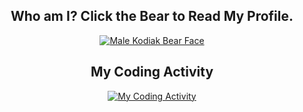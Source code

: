 <h2 align='center'>Who am I? Click the Bear to Read My Profile.</h2>
<p align='center'>
  <a href="https://yangby-cryptape.github.io/about">
    <img src="https://upload.wikimedia.org/wikipedia/commons/thumb/c/ce/Male_kodiak_bear_face.JPG/800px-Male_kodiak_bear_face.JPG" alt="Male Kodiak Bear Face">
  </a>
</p>
<h2 align='center'>My Coding Activity</h2>
<p align='center'>
  <a href="https://wakatime.com/@yangby0cryptape">
    <img src="https://wakatime.com/share/@yangby0cryptape/77550204-6e82-4dd1-8c90-2181cb7b8904.png" alt="My Coding Activity">
  </a>
</p>

